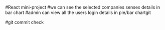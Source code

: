 #React mini-project
#we can see the selected companies sensex details in bar chart
#admin can view all the users login details in pie/bar chartgit 


#git commit check

